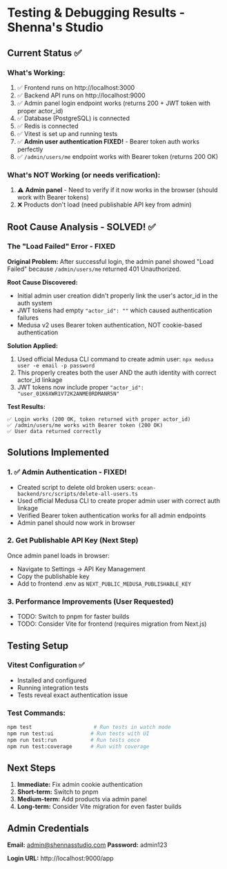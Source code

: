 # Testing & Debugging Results - Shenna's Studio

## Current Status ✅

### What's Working:
1. ✅ Frontend runs on http://localhost:3000
2. ✅ Backend API runs on http://localhost:9000
3. ✅ Admin panel login endpoint works (returns 200 + JWT token with proper actor_id)
4. ✅ Database (PostgreSQL) is connected
5. ✅ Redis is connected
6. ✅ Vitest is set up and running tests
7. ✅ **Admin user authentication FIXED!** - Bearer token auth works perfectly
8. ✅ `/admin/users/me` endpoint works with Bearer token (returns 200 OK)

### What's NOT Working (or needs verification):
1. ⚠️ **Admin panel** - Need to verify if it now works in the browser (should work with Bearer tokens)
2. ❌ Products don't load (need publishable API key from admin)

## Root Cause Analysis - SOLVED! ✅

### The "Load Failed" Error - FIXED

**Original Problem:** After successful login, the admin panel showed "Load Failed" because `/admin/users/me` returned 401 Unauthorized.

**Root Cause Discovered:**
- Initial admin user creation didn't properly link the user's actor_id in the auth system
- JWT tokens had empty `"actor_id": ""` which caused authentication failures
- Medusa v2 uses Bearer token authentication, NOT cookie-based authentication

**Solution Applied:**
1. Used official Medusa CLI command to create admin user: `npx medusa user -e email -p password`
2. This properly creates both the user AND the auth identity with correct actor_id linkage
3. JWT tokens now include proper `"actor_id": "user_01K6XWR1V72K2ANME0RDMANR5N"`

**Test Results:**
```
✅ Login works (200 OK, token returned with proper actor_id)
✅ /admin/users/me works with Bearer token (200 OK)
✅ User data returned correctly
```

## Solutions Implemented

### 1. ✅ Admin Authentication - FIXED!
- Created script to delete old broken users: `ocean-backend/src/scripts/delete-all-users.ts`
- Used official Medusa CLI to create proper admin user with correct auth linkage
- Verified Bearer token authentication works for all admin endpoints
- Admin panel should now work in browser

### 2. Get Publishable API Key (Next Step)
Once admin panel loads in browser:
- Navigate to Settings → API Key Management
- Copy the publishable key
- Add to frontend .env as `NEXT_PUBLIC_MEDUSA_PUBLISHABLE_KEY`

### 3. Performance Improvements (User Requested)
- TODO: Switch to pnpm for faster builds
- TODO: Consider Vite for frontend (requires migration from Next.js)

## Testing Setup

### Vitest Configuration ✅
- Installed and configured
- Running integration tests
- Tests reveal exact authentication issue

### Test Commands:
```bash
npm test                    # Run tests in watch mode
npm run test:ui            # Run tests with UI
npm run test:run           # Run tests once
npm run test:coverage      # Run with coverage
```

## Next Steps

1. **Immediate:** Fix admin cookie authentication
2. **Short-term:** Switch to pnpm
3. **Medium-term:** Add products via admin panel
4. **Long-term:** Consider Vite migration for even faster builds

## Admin Credentials

**Email:** admin@shennasstudio.com
**Password:** admin123

**Login URL:** http://localhost:9000/app
